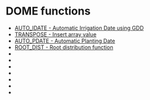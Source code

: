 # DOME functions

* [AUTO_IDATE - Automatic Irrigation Date using GDD](DOME_AUTO_IDATE.md)
* [TRANSPOSE - Insert array value](DOME_TRANSPOSE.md)
* [AUTO_PDATE - Automatic Planting Date](DOME_AUTO_PDATE.md)
* [ROOT_DIST - Root distribution function ](DOME_ROOT_DIST.md)
* []()
* []()
* []()
* []()
* []()
* []()
* []()

<!-- AUTO_PDATE+-+Automatic+Planting+Date.doc                                                 
AUTO_REPLICATE_EVENTS+Function.doc                                                       
CLIM_CO2()+-+climate+scenario+relink+function.doc                                        
CTWN_FUN()+-+simple+change+on+data+for+sensitivity+analysis.doc                          
FERT_DIST+-+Fertilizer+Details.doc                                                       
ICN_DIST+-+Initial+Soil+N+distribution+function.doc                                      
InitSW_dist+-+Initial+Soil+water+distribution.doc                                        
LYRSET+-+Soil+layer+splitting+function.doc                                               
MULTIPLY+function.doc                                                                    
NEW_EVENT+Function+(with+CREATE+command).doc                                             
OFFSET,+OFFSET_DATE+and+DATE_OFFSET+functions.doc                                        
OM_DIST+-+Organic+matter+application+details.doc                                         
PADDY+Function.doc                                                                       
PCTAWC+-+Percent+available+water.doc                                                     
PTCALC+-+Calculating+soil+parameters+based+on+given+soil+data.doc                        
SHIFT_EVENTS+-+recalculates+management+event+dates+based+on+planting+date+offset.doc     
STABLEC+-+Stable+C+fraction+distribution+in+soil+layers.doc                              
TAVAMP+-+Temperature+average+annual+and+amplitude.doc -->
